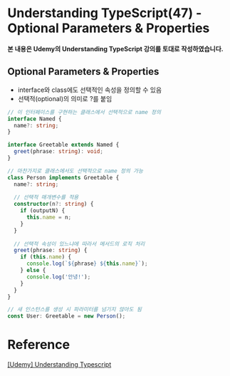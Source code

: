 # Understanding TypeScript(47) - Optional Parameters & Properties

**본 내용은 Udemy의 Understanding TypeScript 강의를 토대로 작성하였습니다.**



## Optional Parameters & Properties

* interface와 class에도 선택적인 속성을 정의할 수 있음
* 선택적(optional)의 의미로 ?를 붙임

```TypeScript
// 이 인터페이스를 구현하는 클래스에서 선택적으로 name 정의
interface Named {
  name?: string;
}

interface Greetable extends Named {
  greet(phrase: string): void;
}

// 마찬가지로 클래스에서도 선택적으로 name 정의 가능
class Person implements Greetable {
  name?: string;
  
  // 선택적 매개변수를 적용
  constructor(n?: string) {
    if (outputN) {
      this.name = n;
    }
  }
  
  // 선택적 속성이 있느냐에 따라서 메서드의 로직 처리
  greet(phrase: string) {
    if (this.name) {
      console.log(`${phrase} ${this.name}`);
    } else {
      console.log('안녕!');
    }
  }
}

// 새 인스턴스를 생성 시 파라미터를 넘기지 않아도 됨
const User: Greetable = new Person();
```



# Reference

[[Udemy] Understanding Typescript](https://www.udemy.com/course/understanding-typescript/)

